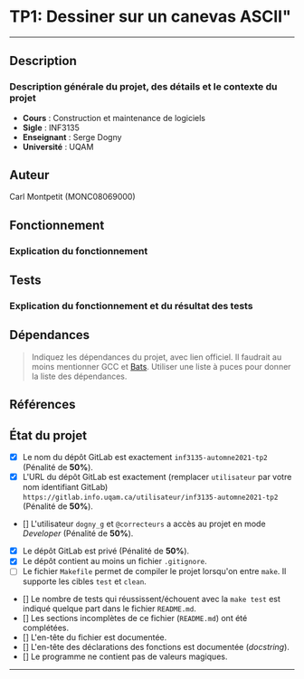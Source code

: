 # TP1: Dessiner sur un canevas ASCII"

---

## Description

### Description générale du projet, des détails et le contexte du projet

- **Cours** : Construction et maintenance de logiciels
- **Sigle** : INF3135
- **Enseignant** : Serge Dogny
- **Université** : UQAM

## Auteur

Carl Montpetit (MONC08069000)

## Fonctionnement

### Explication du fonctionnement

## Tests

### Explication du fonctionnement et du résultat des tests

## Dépendances

> Indiquez les dépendances du projet, avec lien officiel. Il faudrait au moins
> mentionner GCC et [Bats](https://github.com/bats-core/bats-core). Utiliser une
> liste à puces pour donner la liste des dépendances.

## Références

## État du projet

* [x] Le nom du dépôt GitLab est exactement `inf3135-automne2021-tp2` (Pénalité de
  **50%**).
* [x] L'URL du dépôt GitLab est exactement (remplacer `utilisateur` par votre
  nom identifiant GitLab) `https://gitlab.info.uqam.ca/utilisateur/inf3135-automne2021-tp2`
  (Pénalité de **50%**).
* [] L'utilisateur `dogny_g` et `@correcteurs` a accès au projet en mode *Developer*
  (Pénalité de **50%**).
* [x] Le dépôt GitLab est privé (Pénalité de **50%**).
* [x] Le dépôt contient au moins un fichier `.gitignore`.
* [ ] Le fichier `Makefile` permet de compiler le projet lorsqu'on entre
  `make`. Il supporte les cibles `test` et `clean`.
* [] Le nombre de tests qui réussissent/échouent avec la `make test` est
  indiqué quelque part dans le fichier `README.md`.
* [] Les sections incomplètes de ce fichier (`README.md`) ont été complétées.
* [] L'en-tête du fichier est documentée.
* [] L'en-tête des déclarations des fonctions est documentée (*docstring*).
* [] Le programme ne contient pas de valeurs magiques.

---
